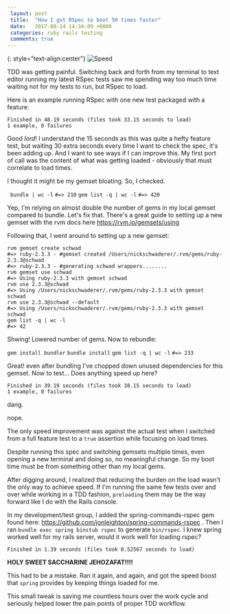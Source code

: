 ```yaml
---
 layout: post
 title:  "How I got RSpec to boot 50 times faster"
 date:   2017-08-14 14:34:09 +0000
 categories: ruby rails testing
 comments: true
---
```


{: style="text-align:center"}
![Speed](http://i.imgur.com/A5N2uos.jpg)

TDD was getting painful. Switching back and forth from my terminal to text editor running my latest RSpec tests saw me spending way too much time waiting not for my tests to run, but RSpec to load.

Here is an example running RSpec with one new test packaged with a feature:

```
Finished in 48.19 seconds (files took 33.15 seconds to load)
1 example, 0 failures
```

Good *lord*! I understand the 15 seconds as this was quite a hefty feature test, but waiting 30 extra seconds every time I want to check the spec, it's been adding up. And I want to see ways if I can improve this. My first port of call was the content of what was getting loaded - obviously that must correlate to load times.

I thought it might be my gemset bloating. So, I checked.

` bundle | wc -l`
`#=> 210`
`gem list -q | wc -l`
`#=> 420`

Yep, I'm relying on almost double the number of gems in my local gemset compared to bundle. Let's fix that. There's a great guide to setting up a new gemset with the rvm docs here https://rvm.io/gemsets/using

Following that, I went around to setting up a new gemset:

```
rvm gemset create schwad
#=> ruby-2.3.3 - #gemset created /Users/nickschwaderer/.rvm/gems/ruby-2.3.3@schwad
#=> ruby-2.3.3 - #generating schwad wrappers........
rvm gemset use schwad
#=> Using ruby-2.3.3 with gemset schwad
rvm use 2.3.3@schwad
#=> Using /Users/nickschwaderer/.rvm/gems/ruby-2.3.3 with gemset schwad
rvm use 2.3.3@schwad --default
#=> Using /Users/nickschwaderer/.rvm/gems/ruby-2.3.3 with gemset schwad
gem list -q | wc -l
#=> 42
```

Shwing! Lowered number of gems. Now to rebundle:

`gem install bundler`
`bundle install`
`gem list -q | wc -l`
`#=> 233`

Great! even after bundling I've chopped down unused dependencies for this gemset. Now to test... Does anything speed up here?

```
Finished in 39.19 seconds (files took 38.15 seconds to load)
1 example, 0 failures
```

dang.

nope.

The only speed improvement was against the actual test when I switched from a full feature test to a `true` assertion while focusing on load times.

Despite running this spec and switching gemsets multiple times, even opening a new terminal and doing so, no meaningful change. So my boot time must be from something other than my local gems.

After digging around, I realized that reducing the burden on the load wasn't the only way to achieve speed. If I'm running the same few tests over and over while working in a TDD fashion, `preloading` them may be the way forward like I do with the Rails console.


In my development/test group, I added the spring-commands-rspec gem found here: https://github.com/jonleighton/spring-commands-rspec . Then I ran `bundle exec spring binstub rspec` to generate `bin/rspec`. I knew spring worked well for my rails server, would it work well for loading rspec?

`Finished in 1.39 seconds (files took 0.52567 seconds to load)`

__HOLY SWEET SACCHARINE JEHOZAFAT!!!!__

This had to be a mistake. Ran it again, and again, and got the speed boost that `spring` provides by keeping things loaded for me.

This small tweak is saving me countless hours over the work cycle and seriously helped lower the pain points of proper TDD workflow.

<!-- Drip -->
<script type="text/javascript">
  var _dcq = _dcq || [];
  var _dcs = _dcs || {};
  _dcs.account = '2671646';

  (function() {
    var dc = document.createElement('script');
    dc.type = 'text/javascript'; dc.async = true;
    dc.src = '//tag.getdrip.com/2671646.js';
    var s = document.getElementsByTagName('script')[0];
    s.parentNode.insertBefore(dc, s);
  })();
</script>
<!-- end Drip -->
